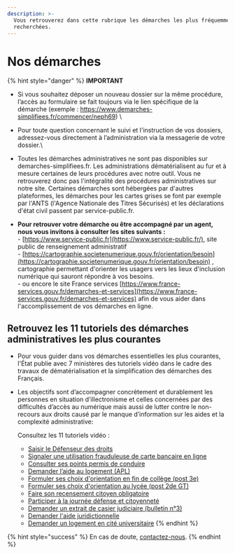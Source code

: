 ```yaml
---
description: >-
  Vous retrouverez dans cette rubrique les démarches les plus fréquemment
  recherchées.
---
```


# Nos démarches

{% hint style="danger" %}
**IMPORTANT**

* Si vous souhaitez déposer un nouveau dossier sur la même procédure, l’accès au formulaire se fait toujours via le lien spécifique de la démarche (exemple : https://www.demarches-simplifiees.fr/commencer/neph69) \

* Pour toute question concernant le suivi et l'instruction de vos dossiers, adressez-vous directement à l’administration via la messagerie de votre dossier.\

* Toutes les démarches administratives ne sont pas disponibles sur demarches-simplifiees.fr. Les administrations dématérialisent au fur et à mesure certaines de leurs procédures avec notre outil. Vous ne retrouverez donc pas l'intégralité des procédures administratives sur notre site. Certaines démarches sont hébergées par d'autres plateformes, les démarches pour les cartes grises se font par exemple par l'ANTS (l'Agence Nationale des Titres Sécurisés) et les déclarations d'état civil passent par service-public.fr.&#x20;
* **Pour retrouver votre démarche ou être accompagné par un agent, nous vous invitons à consulter les sites suivants :** \
  \- [https://www.service-public.fr](https://www.service-public.fr/), site public de renseignement administratif\
  \- [https://cartographie.societenumerique.gouv.fr/orientation/besoin](https://cartographie.societenumerique.gouv.fr/orientation/besoin) , cartographie permettant d'orienter les usagers vers les lieux d'inclusion numérique qui sauront répondre à vos besoins.\
  \- ou encore le site France services [https://www.france-services.gouv.fr/demarches-et-services](https://www.france-services.gouv.fr/demarches-et-services) afin de vous aider dans l'accomplissement de vos démarches en ligne.&#x20;



## Retrouvez les 11 tutoriels des démarches administratives les plus courantes

* Pour vous guider dans vos démarches essentielles les plus courantes, l'État publie avec 7 ministères des tutoriels vidéo dans le cadre des travaux de dématérialisation et la simplification des démarches des Français.
*   Les objectifs sont d’accompagner concrètement et durablement les personnes en situation d’illectronisme et celles concernées par des difficultés d’accès au numérique mais aussi de lutter contre le non-recours aux droits causé par le manque d’information sur les aides et la complexité administrative:&#x20;

    &#x20;

    Consultez les 11 tutoriels vidéo :

    * [Saisir le Défenseur des droits](https://dai.ly/x902hs6)
    * [Signaler une utilisation frauduleuse de carte bancaire en ligne](https://dai.ly/x902ha4)
    * [Consulter ses points permis de conduire](https://dai.ly/x902ie0)
    * [Demander l’aide au logement (APL)](https://dai.ly/x902i16)
    * [Formuler ses choix d'orientation en fin de collège (post 3e)](https://dai.ly/x902jm8)
    * [Formuler ses choix d'orientation au lycée (post 2de GT)](https://dai.ly/x902jfg)
    * [Faire son recensement citoyen obligatoire](https://dai.ly/x902jsa)
    * [Participer à la journée défense et citoyenneté](https://dai.ly/x902k20)
    * [Demander un extrait de casier judiciaire (bulletin n°3)](https://dai.ly/x902hh0)
    * [Demander l'aide juridictionnelle](https://dai.ly/x902j5m)
    * [Demander un logement en cité universitaire](https://dai.ly/x902iva)
{% endhint %}

{% hint style="success" %}
En cas de doute, [contactez-nous](https://www.demarches-simplifiees.fr/contact).
{% endhint %}

##

